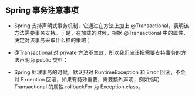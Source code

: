 ## Spring 事务注意事项

- Spring 支持声明式事务机制，它通过在方法上加上 @Transactional，表明该方法需要事务支持。于是，在加载的时候，根据 @Transactional 中的属性，决定对该事务采取什么样的策略；

- @Transactional 对 private 方法不生效，所以我们应该把需要支持事务的方法声明为 public 类型；

- Spring 处理事务的时候，默认只对 RuntimeException 和 Error 回滚，不会对 Exception 回滚，如果有特殊需要，需要额外声明，例如指明 Transactional 的属性 rollbackFor 为 Exception.class。

